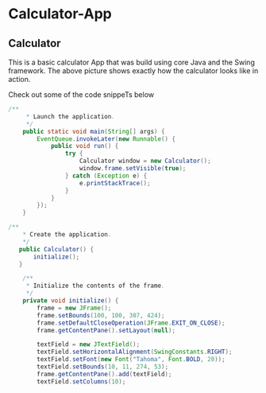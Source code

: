 # Calculator-App

## Calculator

This is a basic calculator App that was build using core Java and the Swing framework. The above picture shows exactly how the  calculator looks like in action.

Check out some of the code snippeTs below 


```java
/**
	 * Launch the application.
	 */
	public static void main(String[] args) {
		EventQueue.invokeLater(new Runnable() {
			public void run() {
				try {
					Calculator window = new Calculator();
					window.frame.setVisible(true);
				} catch (Exception e) {
					e.printStackTrace();
				}
			}
		});
	}
  ```
  
  
  
 ```java
 /**
	 * Create the application.
	 */
	public Calculator() {
		initialize();
	}

 ```


```java
	/**
	 * Initialize the contents of the frame.
	 */
	private void initialize() {
		frame = new JFrame();
		frame.setBounds(100, 100, 307, 424);
		frame.setDefaultCloseOperation(JFrame.EXIT_ON_CLOSE);
		frame.getContentPane().setLayout(null);

		textField = new JTextField();
		textField.setHorizontalAlignment(SwingConstants.RIGHT);
		textField.setFont(new Font("Tahoma", Font.BOLD, 20));
		textField.setBounds(10, 11, 274, 53);
		frame.getContentPane().add(textField);
		textField.setColumns(10);
```
